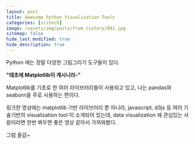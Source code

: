 ```yaml
---
layout: post
title: Awesome Python Visualization Tools
categories: [scitech]
image: /assets/img/posts/from_tistory/091.jpg
sitemap: false
hide_last_modified: true
hide_description: true
---
```



  


  


Python 에는 정말 다양한 그림그리기 도구들이 있다.

  


**"태초에 Matplotlib이 계시니라-"**

  


Matplotlib를 기초로 한 여러 라이브러리들이 사용되고 있고, 나는 pandas와 seaborn을 주로 사용하는 편이다.

  


링크한 영상에는 matplotlib 기반 라이브러리 뿐 아니라, javascript, d3js 등 여러 기술기반의 visualization tool 이 소개되어 있는데, data visualization 에 관심있는 사람이라면 한번 봐두면 좋은 영상 같아서 가져와봤다.

  


그럼 즐감~

  


  



